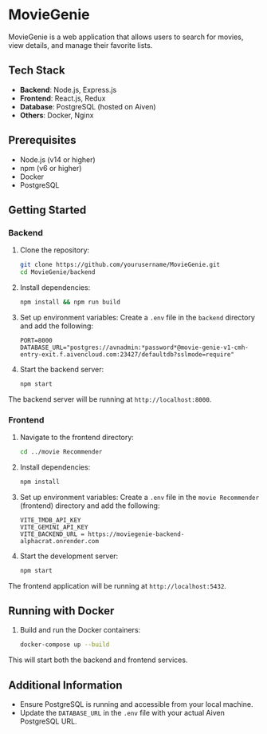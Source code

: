 # MovieGenie

MovieGenie is a web application that allows users to search for movies, view details, and manage their favorite lists.

## Tech Stack

- **Backend**: Node.js, Express.js
- **Frontend**: React.js, Redux
- **Database**: PostgreSQL (hosted on Aiven)
- **Others**: Docker, Nginx

## Prerequisites

- Node.js (v14 or higher)
- npm (v6 or higher)
- Docker
- PostgreSQL

## Getting Started

### Backend

1. Clone the repository:

   ```bash
   git clone https://github.com/yourusername/MovieGenie.git
   cd MovieGenie/backend
   ```

2. Install dependencies:

   ```bash
   npm install && npm run build
   ```

3. Set up environment variables:
   Create a `.env` file in the `backend` directory and add the following:

   ```env
   PORT=8000
   DATABASE_URL="postgres://avnadmin:*password*@movie-genie-v1-cmh-entry-exit.f.aivencloud.com:23427/defaultdb?sslmode=require"

   ```

4. Start the backend server:
   ```bash
   npm start
   ```

The backend server will be running at `http://localhost:8000`.

### Frontend

1. Navigate to the frontend directory:

   ```bash
   cd ../movie Recommender
   ```

2. Install dependencies:

   ```bash
   npm install
   ```

3. Set up environment variables:
   Create a `.env` file in the `movie Recommender` (frontend) directory and add the following:

   ```env
   VITE_TMDB_API_KEY
   VITE_GEMINI_API_KEY
   VITE_BACKEND_URL = https://moviegenie-backend-alphacrat.onrender.com
   ```

4. Start the development server:
   ```bash
   npm start
   ```

The frontend application will be running at `http://localhost:5432`.

## Running with Docker

1. Build and run the Docker containers:
   ```bash
   docker-compose up --build
   ```

This will start both the backend and frontend services.

## Additional Information

- Ensure PostgreSQL is running and accessible from your local machine.
- Update the `DATABASE_URL` in the `.env` file with your actual Aiven PostgreSQL URL.
